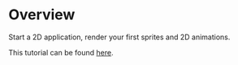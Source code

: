 # Overview
Start a 2D application, render your first sprites and 2D animations.

This tutorial can be found [here](https://github.com/khanonjs/khanon.js-tutorials/tree/main/02-starting-2d-application).

